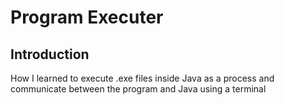 # Program Executer
## Introduction
How I learned to execute .exe files inside Java as a process and communicate between the program and Java using a terminal
